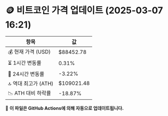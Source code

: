 # 🪙 비트코인 가격 업데이트 (2025-03-07 16:21)

| 항목                | 값 |
|--------------------|----------------|
| 💰 현재 가격 (USD) | $88452.78 |
| ⏳ 1시간 변동률    | 0.31% |
| 📆 24시간 변동률   | -3.22% |
| 🔝 역대 최고가 (ATH) | $109021.48 |
| 📉 ATH 대비 하락률 | -18.87% |

🔄 **이 파일은 GitHub Actions에 의해 자동으로 업데이트됩니다.**
